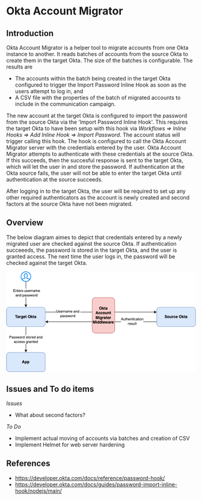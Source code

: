 
# Okta Account Migrator

## Introduction

Okta Account Migrator is a helper tool to migrate accounts from one Okta instance to another. It reads batches of 
accounts from the source Okta to create them in the target Okta. The size of the batches is configurable. The results are 
- The accounts within the batch being created in the target Okta configured to trigger the Import Password Inline Hook as soon as the users attempt to log in, and
- A CSV file with the properties of the batch of migrated accounts to include in the communication campaign.

The new account at the target Okta is configured to import the password from the source Okta via the 'Import Password Inline Hook'. This requires the target Okta to have been setup with this hook via _Workflows => Inline Hooks => Add Inline Hook => Import Password_. The account status will trigger calling this hook. The hook is configured to call the Okta Account Migrator server with the credentials entered by the user. Okta Account Migrator attempts to authenticate with these credentials at the source Okta. If this succeeds, then the succesful response is sent to the target Okta, which will let the user in and store the password. If authentication at the Okta source fails, the user will not be able to enter the target Okta until authentication at the source succeeds.

After logging in to the target Okta, the user will be required to set up any other required authenticators as the account is newly created and second factors at the source Okta have not been migrated.

## Overview

The below diagram aimes to depict that credentials entered by a newly migrated user are checked against the source Okta. If authentication succeeeds, the password is stored in the target Okta, and the user is granted access. The next time the user logs in, the password will be checked against the target Okta.

![alt text](overview.png "Title")




## Issues and To do items

_Issues_

- What about second factors?

_To Do_

- Implement actual moving of accounts via batches and creation of CSV
- Implement Helmet for web server hardening 


## References

- https://developer.okta.com/docs/reference/password-hook/
- https://developer.okta.com/docs/guides/password-import-inline-hook/nodejs/main/

